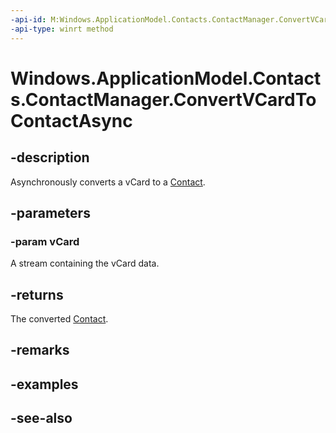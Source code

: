 ```yaml
---
-api-id: M:Windows.ApplicationModel.Contacts.ContactManager.ConvertVCardToContactAsync(Windows.Storage.Streams.IRandomAccessStreamReference)
-api-type: winrt method
---
```


<!-- Method syntax
public Windows.Foundation.IAsyncOperation<Windows.ApplicationModel.Contacts.Contact> ConvertVCardToContactAsync(Windows.Storage.Streams.IRandomAccessStreamReference vCard)
-->

# Windows.ApplicationModel.Contacts.ContactManager.ConvertVCardToContactAsync

## -description
Asynchronously converts a vCard to a [Contact](contact.md).

## -parameters
### -param vCard
A stream containing the vCard data.

## -returns
The converted [Contact](contact.md).

## -remarks

## -examples

## -see-also
